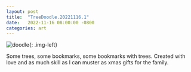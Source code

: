 ```yaml
---
layout: post
title:  "TreeDoodle.20221116.1"
date:   2022-11-16 08:00:00 -0800
categories: art
---
```


![doodle](/assets/images/artwork/20221116_tree_doodle.jpg){: .img-left} 

Some trees, some bookmarks, some bookmarks with trees. Created with love and as much skill as I can muster as xmas gifts for the family.
